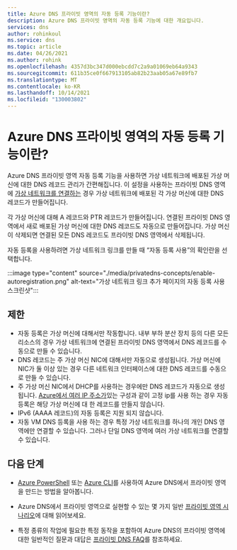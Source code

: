```yaml
---
title: Azure DNS 프라이빗 영역의 자동 등록 기능이란?
description: Azure DNS 프라이빗 영역의 자동 등록 기능에 대한 개요입니다.
services: dns
author: rohinkoul
ms.service: dns
ms.topic: article
ms.date: 04/26/2021
ms.author: rohink
ms.openlocfilehash: 4357d3bc347d000ebcdd7c2a9a01069eb64a9343
ms.sourcegitcommit: 611b35ce0f667913105ab82b23aab05a67e89fb7
ms.translationtype: MT
ms.contentlocale: ko-KR
ms.lasthandoff: 10/14/2021
ms.locfileid: "130003802"
---
```

# <a name="what-is-the-auto-registration-feature-in-azure-dns-private-zones"></a>Azure DNS 프라이빗 영역의 자동 등록 기능이란?

Azure DNS 프라이빗 영역 자동 등록 기능을 사용하면 가상 네트워크에 배포된 가상 머신에 대한 DNS 레코드 관리가 간편해집니다. 이 설정을 사용하는 프라이빗 DNS 영역에 [가상 네트워크를 연결하는](./private-dns-virtual-network-links.md) 경우 가상 네트워크에 배포된 각 가상 머신에 대한 DNS 레코드가 만들어집니다. 

각 가상 머신에 대해 A 레코드와 PTR 레코드가 만들어집니다. 연결된 프라이빗 DNS 영역에서 새로 배포된 가상 머신에 대한 DNS 레코드도 자동으로 만들어집니다. 가상 머신이 삭제되면 연결된 모든 DNS 레코드도 프라이빗 DNS 영역에서 삭제됩니다.

자동 등록을 사용하려면 가상 네트워크 링크를 만들 때 “자동 등록 사용”의 확인란을 선택합니다.

:::image type="content" source="./media/privatedns-concepts/enable-autoregistration.png" alt-text="가상 네트워크 링크 추가 페이지의 자동 등록 사용 스크린샷":::

## <a name="restrictions"></a>제한

* 자동 등록은 가상 머신에 대해서만 작동합니다. 내부 부하 분산 장치 등의 다른 모든 리소스의 경우 가상 네트워크에 연결된 프라이빗 DNS 영역에서 DNS 레코드를 수동으로 만들 수 있습니다.
* DNS 레코드는 주 가상 머신 NIC에 대해서만 자동으로 생성됩니다. 가상 머신에 NIC가 둘 이상 있는 경우 다른 네트워크 인터페이스에 대한 DNS 레코드를 수동으로 만들 수 있습니다.
* 주 가상 머신 NIC에서 DHCP를 사용하는 경우에만 DNS 레코드가 자동으로 생성됩니다. [Azure에서 여러 IP 주소가](../virtual-network/virtual-network-multiple-ip-addresses-portal.md#os-config)있는 구성과 같이 고정 ip를 사용 하는 경우 자동 등록은 해당 가상 머신에 대 한 레코드를 만들지 않습니다.
* IPv6 (AAAA 레코드)의 자동 등록은 지원 되지 않습니다.
* 자동 VM DNS 등록을 사용 하는 경우 특정 가상 네트워크를 하나의 개인 DNS 영역에만 연결할 수 있습니다. 그러나 단일 DNS 영역에 여러 가상 네트워크를 연결할 수 있습니다.

## <a name="next-steps"></a>다음 단계

* [Azure PowerShell](./private-dns-getstarted-powershell.md) 또는 [Azure CLI](./private-dns-getstarted-cli.md)를 사용하여 Azure DNS에서 프라이빗 영역을 만드는 방법을 알아봅니다.

* Azure DNS에서 프라이빗 영역으로 실현할 수 있는 몇 가지 일반 [프라이빗 영역 시나리오](./private-dns-scenarios.md)에 대해 읽어보세요.

* 특정 종류의 작업에 필요한 특정 동작을 포함하여 Azure DNS의 프라이빗 영역에 대한 일반적인 질문과 대답은 [프라이빗 DNS FAQ](./dns-faq-private.yml)를 참조하세요.

